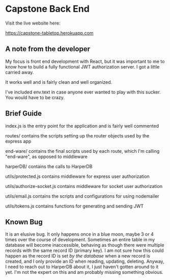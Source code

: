 # Capstone Back End

Visit the live website here:

https://capstone-tabletop.herokuapp.com

## A note from the developer

My focus is front end development with React, but it was important to me to know how to build a fully functional JWT authorization server. I got a little carried away.

It works well and is fairly clean and well organized.

I've included env.text in case anyone ever wanted to play with this sucker. You would have to be crazy.

## Brief Guide

index.js is the entry point for the application and is fairly well commented

routes/ contains the scripts setting up the router objects used by the express app

end-ware/ contains the final scripts used by each route, which I'm calling "end-ware", as opposed to middleware

harperDB/ contains the calls to HarperDB

utils/protected.js contains middleware for express user authorization

utils/authorize-socket.js contains middleware for socket user authorization

utils/email.js contains the scripts and configurations for using nodemailer

utils/tokens.js contains functions for generating and sending JWT

## Known Bug

It is an elusive bug. It only happens once in a blue moon, maybe 3 or 4 times over the course of development. Sometimes an entire table in my database will become inaccessible, behaving as though there were multiple records with the same record ID (primary key). I am not sure how this could happen as the record ID is set _by the database_ when a new record is created, and I only provide an ID when reading, updating, deleting. Anyway, I need to reach out to HarperDB about it, I just haven't gotten around to it yet. I'm not the expert on this and am probably missing something obvious.
